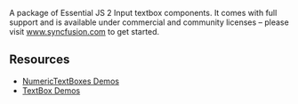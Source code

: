 A package of Essential JS 2 Input textbox components. It comes with full support and is available under commercial and community licenses – please visit www.syncfusion.com to get started.

## Resources
* [NumericTextBoxes Demos](http://ej2.syncfusion.com/demos/#/numerictextbox/default.html)
* [TextBox Demos](http://ej2.syncfusion.com/demos/#/textboxes/default.html)